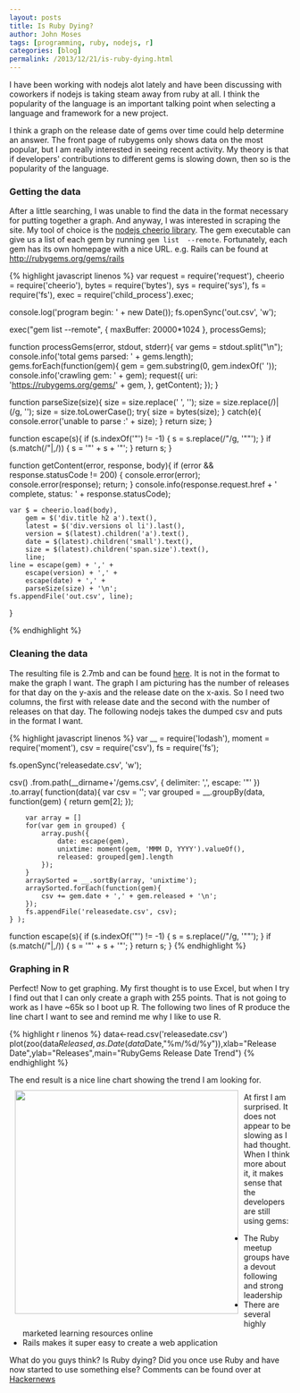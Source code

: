 ```yaml
---
layout: posts
title: Is Ruby Dying?
author: John Moses
tags: [programming, ruby, nodejs, r]
categories: [blog]
permalink: /2013/12/21/is-ruby-dying.html
---
```


I have been working with nodejs alot lately and have been 
discussing with coworkers if nodejs is taking steam away from 
ruby at all.  I think the popularity of the language is an 
important talking point when selecting a language and framework 
for a new project.

I think a graph on the release date of gems over time could help 
determine an answer. The front page of rubygems only 
shows data on the most popular, but I am really interested in 
seeing recent activity. My theory is that if developers' 
contributions to different gems is slowing down, then so is 
the popularity of the language.

### Getting the data

After a little searching, I was unable to find the data in the 
format necessary for putting together a graph.  And anyway, I was 
interested in scraping the site.  My tool of choice is the [nodejs 
cheerio library](http://matthewmueller.github.io/cheerio/).  The 
gem executable can give us a list of each gem by running `gem list 
--remote`.  Fortunately, each gem has its own homepage with a 
nice URL.  e.g. Rails can be found at http://rubygems.org/gems/rails

{% highlight javascript linenos %}
var request = require('request'),
    cheerio = require('cheerio'),
    bytes = require('bytes'),
    sys = require('sys'),
    fs = require('fs'),
    exec = require('child_process').exec;

console.log('program begin: ' + new Date());
fs.openSync('out.csv', 'w');

exec("gem list --remote", { maxBuffer: 20000*1024 }, processGems);

function processGems(error, stdout, stderr){
    var gems = stdout.split("\n");
    console.info('total gems parsed: ' + gems.length);
    gems.forEach(function(gem){
        gem = gem.substring(0, gem.indexOf(' '));
        console.info('crawling gem: ' + gem);
        request({
            uri: 'https://rubygems.org/gems/' + gem,
        }, getContent);
    });
}

function parseSize(size){
    size = size.replace(' ', '');
    size = size.replace(/\)|\(/g, '');
    size = size.toLowerCase();
    try{
        size = bytes(size);
    }
    catch(e){
        console.error('unable to parse :' + size);
    }
    return size;
}

function escape(s){
    if (s.indexOf('"') != -1) {
        s = s.replace(/"/g, '""');
    }
    if (s.match(/"|,/)) {
        s = '"' + s + '"';
    }
    return s;
}

function getContent(error, response, body){
    if (error && response.statusCode != 200) {
        console.error(error);
        console.error(response);
        return;
    }
    console.info(response.request.href + ' complete, status: ' + response.statusCode);

    var $ = cheerio.load(body),
        gem = $('div.title h2 a').text(),
        latest = $('div.versions ol li').last(),
        version = $(latest).children('a').text(),
        date = $(latest).children('small').text(),
        size = $(latest).children('span.size').text(),
        line;
    line = escape(gem) + ',' +
        escape(version) + ',' +
        escape(date) + ',' +
        parseSize(size) + '\n';
    fs.appendFile('out.csv', line);
}

{% endhighlight %}

### Cleaning the data

The resulting file is 2.7mb and can be found [here](../data/gems.csv).  It 
is not in the format to make the graph I want.  The graph I am picturing 
has the number of releases for that day on the y-axis and the release 
date on the x-axis.  So I need two columns, the first with release date 
and the second with the number of releases on that day.  The following 
nodejs takes the dumped csv and puts in the format I want.

{% highlight javascript linenos %}
var __ = require('lodash'),
    moment = require('moment'),
    csv = require('csv'),
    fs = require('fs');
    
fs.openSync('releasedate.csv', 'w');

csv()
    .from.path(__dirname+'/gems.csv', { delimiter: ',', escape: '"' })
    .to.array( function(data){
        var csv = '';
        var grouped = __.groupBy(data, function(gem) {
            return gem[2];
        });
        
        var array = []
        for(var gem in grouped) {
            array.push({
                date: escape(gem),
                unixtime: moment(gem, 'MMM D, YYYY').valueOf(),
                released: grouped[gem].length
            });
        }
        arraySorted = __.sortBy(array, 'unixtime');
        arraySorted.forEach(function(gem){
            csv += gem.date + ',' + gem.released + '\n'; 
        });
        fs.appendFile('releasedate.csv', csv);
    } );

function escape(s){
    if (s.indexOf('"') != -1) {
        s = s.replace(/"/g, '""');
    }
    if (s.match(/"|,/)) {
        s = '"' + s + '"';
    }
    return s;
}
{% endhighlight %}

### Graphing in R
Perfect! Now to get graphing.  My first thought is to use Excel, but 
when I try I find out that I can only create a graph with 255 points. 
That is not going to work as I have ~65k so I boot up R.  The following 
two lines of R produce the line chart I want to see and remind me why 
I like to use R.

{% highlight r linenos %}
data<-read.csv('releasedate.csv')
plot(zoo(data$Released,as.Date(data$Date,"%m/%d/%y")),xlab="Release Date",ylab="Releases",main="RubyGems Release Date Trend")
{% endhighlight %} 

The end result is a nice line chart showing the trend I am looking for.
<img src="{{ site.url }}/images/2013-12-21-gem-trend.png" style="height:400px; float: left; padding: 10px"/>

At first I am surprised.  It does not appear to be slowing as I had 
thought.  When I think more about it, it makes sense that the developers 
are still using gems:
* The Ruby meetup groups have a devout following and strong leadership
* There are several highly marketed learning resources online
* Rails makes it super easy to create a web application

What do you guys think?  Is Ruby dying?  Did you once use Ruby and 
have now started to use something else?  Comments can be found over 
at [Hackernews](https://news.ycombinator.com/item?id=6959355)
